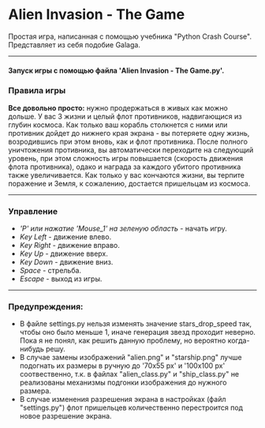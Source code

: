 # Alien Invasion - The Game #
 Простая игра, написанная с помощью учебника "Python Crash Course".
 Представляет из себя подобие Galaga.
 ____
  #### Запуск игры с помощью файла 'Alien Invasion - The Game.py'. ####
  
 ### Правила игры ###
 **Все довольно просто:** нужно продержаться в живых как можно дольше. У вас 3 жизни и целый флот противников, надвигающися из глубин космоса. Как только ваш корабль столкнется с ними или противник дойдет до нижнего края экрана - вы потеряете одну жизнь, возродившись при этом вновь, как и флот противника. После полного уничтожения противника, вы автоматически переходите на следующий уровень, при этом сложность игры повышается (скорость движения флота противника), одако и награда за каждого убитого противника также увеличивается. Как только у вас кончаются жизни, вы терпите поражение и Земля, к сожалению, достается пришельцам из космоса.
 ____
 
  ### Управление ###
 - *'P' или нажатие 'Mouse_1' на зеленую область* - начать игру.
 - *Key Left* - движение влево.
 - *Key Right* - движение вправо.
 - *Key Up* - движение вверх.
 - *Key Down* - движение вниз.
 - *Space*  - стрельба.
 - *Escape* - выход из игры.
 
 ____
 ### Предупреждения: ###
 
* В файле settings.py нельзя изменять значение stars_drop_speed так, чтобы оно было меньше 1, иначе генерация звезд проходит неверно. Пока я не понял, как решить данную проблему, но вероятно когда-нибудь решу.
* В случае замены изображений "alien.png" и "starship.png" лучше подогнать их размеры в ручную до '70x55 px' и '100x100 px' соотвественно, т.к. в файлах "alien_class.py" и "ship_class.py" не реализованы механизмы подгонки изображения до нужного размера.
* В случае изменения разрешения экрана в настройках (файл "settings.py") флот пришельцев количественно перестроится под новое разрешение экрана.
